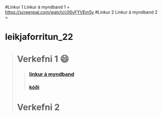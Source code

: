 #Linkur 1
Linkur á myndband 1 = https://screenpal.com/watch/c06vFYVEm5y 
#Linkur 2
Linkur á myndband 2 =

# **leikjaforritun_22**

># Verkefni 1 :smile:
>>### [linkur á myndband](https://www.youtube.com/watch?v=obdrjt8L__8&ab_channel=JimmyVegas)
>>### [kóði](Leikur_2_skriftur)
># Verkefni 2
>
>
<!-- >![#Konni svali](Images/konni2.jpg "konni kúl")
<img src="Images/konni.jpg" alt="konni kaldi" style="height: 30px; width:30px;"/>
